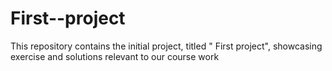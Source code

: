 # First--project
This repository contains the initial project, titled " First project", showcasing exercise and solutions relevant to our course work
